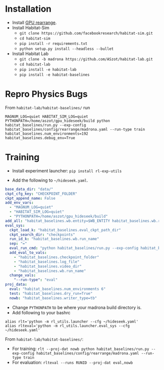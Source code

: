 # Installation
* Install [GPU rearrange](https://github.com/shacklettbp/gpu_hideseek).
* Install Habitat-Sim
    * `git clone https://github.com/facebookresearch/habitat-sim.git`
    * `cd habitat-sim`
    * `pip install -r requirements.txt`
    * `python setup.py install --headless --bullet`
* Install Habitat Lab
    * `git clone -b madrona https://github.com/ASzot/habitat-lab.git`
    * `cd habitat-lab`
    * `pip install -e habitat-lab`
    * `pip install -e habitat-baselines`

# Repro Physics Bugs
From `habitat-lab/habitat-baselines/` run 
```
MAGNUM_LOG=quiet HABITAT_SIM_LOG=quiet PYTHONPATH=/home/aszot/gpu_hideseek/build python habitat_baselines/run.py --exp-config habitat_baselines/config/rearrange/madrona.yaml --run-type train habitat_baselines.num_environments=192 habitat_baselines.debug_env=True
```
# Training
* Install experiment launcher: `pip install rl-exp-utils`

* Add the following to `~/hideseek.yaml`.
```yaml
base_data_dir: "data/"
ckpt_cfg_key: "CHECKPOINT_FOLDER"
ckpt_append_name: False
add_env_vars:
  - "MAGNUM_LOG=quiet"
  - "HABITAT_SIM_LOG=quiet"
  - "PYTHONPATH=/home/aszot/gpu_hideseek/build"
add_all: "habitat_baselines.wb.entity=$WB_ENTITY habitat_baselines.wb.run_name=$SLURM_ID habitat_baselines.wb.project_name=$PROJECT_NAME habitat_baselines.checkpoint_folder=$DATA_DIR/checkpoints/$SLURM_ID/ habitat_baselines.video_dir=$DATA_DIR/vids/$SLURM_ID/ habitat_baselines.log_file=$DATA_DIR/logs/$SLURM_ID.log habitat_baselines.tensorboard_dir=$DATA_DIR/tb/$SLURM_ID/ habitat_baselines.writer_type=wb"
eval_sys:
  ckpt_load_k: "habitat_baselines.eval_ckpt_path_dir"
  ckpt_search_dir: "checkpoints"
  run_id_k: "habitat_baselines.wb.run_name"
  sep: "="
  eval_run_cmd: "python habitat_baselines/run.py --exp-config habitat_baselines/config/rearrange/madrona.yaml --run-type train"
  add_eval_to_vals:
    - "habitat_baselines.checkpoint_folder"
    - "habitat_baselines.log_file"
    - "habitat_baselines.video_dir"
    - "habitat_baselines.wb.run_name"
  change_vals:
    "--run-type": "eval"
proj_data:
  eval: "habitat_baselines.num_environments 6"
  test: "habitat_baselines.dry_run=True"
  nowb: "habitat_baselines.writer_type=tb"
```
- Change `PYTHONPATH` to be where your madrona build directory is.
- Add following to your bashrc
```
alias rlt='python -m rl_utils.launcher --cfg ~/hideseek.yaml'
alias rlteval='python -m rl_utils.launcher.eval_sys --cfg ~/hideseek.yaml'
```
From `habitat-lab/habitat-baselines/`:
* For training: `rlt --proj-dat nowb python habitat_baselines/run.py --exp-config habitat_baselines/config/rearrange/madrona.yaml --run-type train`
* For evaluation: `rlteval --runs RUNID --proj-dat eval,nowb`
